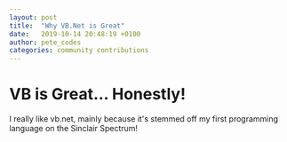 ```yaml
---
layout: post
title:  "Why VB.Net is Great"
date:   2019-10-14 20:48:19 +0100
author: pete_codes
categories: community contributions
---
```


# VB is Great... Honestly!
I really like vb.net, mainly because it's stemmed off my first programming language on the Sinclair Spectrum!